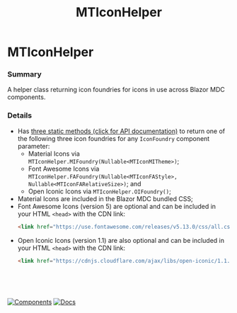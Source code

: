﻿---
uid: U.MTIconHelper
title: MTIconHelper
---
# MTIconHelper

### Summary

A helper class returning icon foundries for icons in use across Blazor MDC components.

### Details

- Has [three static methods (click for API documentation)](xref:BlazorMdc.MTIconHelper#methods) to return one of the following three icon foundries for any `IconFoundry` component parameter:
  - Material Icons via `MTIconHelper.MIFoundry(Nullable<MTIconMITheme>)`;
  - Font Awesome Icons via `MTIconHelper.FAFoundry(Nullable<MTIconFAStyle>, Nullable<MTIconFARelativeSize>)`; and
  - Open Iconic Icons via `MTIconHelper.OIFoundry()`;
- Material Icons are included in the Blazor MDC bundled CSS;
- Font Awesome Icons (version 5) are optional and can be included in your HTML `<head>` with the CDN link:
    ```html
    <link href="https://use.fontawesome.com/releases/v5.13.0/css/all.css" integrity="sha384-Bfad6CLCknfcloXFOyFnlgtENryhrpZCe29RTifKEixXQZ38WheV+i/6YWSzkz3V" crossorigin="anonymous" rel="stylesheet">
    ```
- Open Iconic Icons (version 1.1) are also optional and can be included in your HTML `<head>` with the CDN link:
    ```html
    <link href="https://cdnjs.cloudflare.com/ajax/libs/open-iconic/1.1.1/font/css/open-iconic.min.css" crossorigin="anonymous" rel="stylesheet" />
    ```

&nbsp;

&nbsp;

[![Components](https://img.shields.io/static/v1?label=See&message=Utilities&color=orange)](xref:A.Utilities)
[![Docs](https://img.shields.io/static/v1?label=API%20Documentation&message=MTIconHelper&color=brightgreen)](xref:BlazorMdc.MTIconHelper)